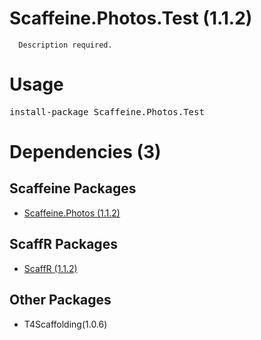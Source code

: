 ﻿Scaffeine.Photos.Test (1.1.2)
======

      Description required.
    
Usage
======
<pre>install-package Scaffeine.Photos.Test</pre>
Dependencies (3)
=====

Scaffeine Packages
------
* [Scaffeine.Photos (1.1.2)](https://github.com/wcpro/Scaffeine/tree/master/src/Scaffeine.Photos)

ScaffR Packages
------
* [ScaffR (1.1.2)](https://github.com/wcpro/ScaffR/tree/master/src/ScaffR)

Other Packages
------
* T4Scaffolding(1.0.6)
